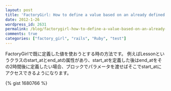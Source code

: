 ```yaml
---
layout: post
title: 'FactoryGirl: How to define a value based on an already defined one'
date: 2012-1-26
wordpress_id: 2631
permalink: /blog/factorygirl-how-to-define-a-value-based-on-an-already-defined-one
comments: true
categories: ["factory_girl", "rails", "Ruby", "test"]
---
```

FactoryGirlで既に定義した値を使おうとする時の方法です。
例えばLessonというクラスのstart_atとend_atの属性があり、start_atを定義した後はend_atをその2時間後に定義したい場合、ブロックでパラメータを渡せばそこでstart_atにアクセスできるようになります。

{% gist 1680766 %}
